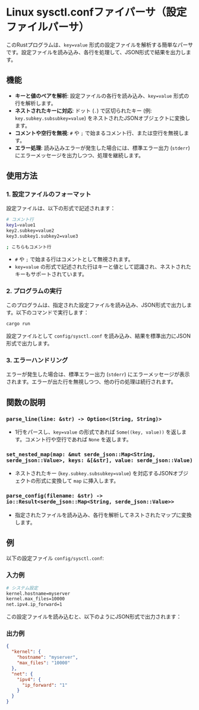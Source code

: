 # Linux sysctl.confファイパーサ（設定ファイルパーサ）

このRustプログラムは、`key=value` 形式の設定ファイルを解析する簡単なパーサです。設定ファイルを読み込み、各行を処理して、JSON形式で結果を出力します。

## 機能

- **キーと値のペアを解析**: 設定ファイルの各行を読み込み、`key=value` 形式の行を解析します。
- **ネストされたキーに対応**: ドット (`.`) で区切られたキー (例: `key.subkey.subsubkey=value`) をネストされたJSONオブジェクトに変換します。
- **コメントや空行を無視**: `#` や `;` で始まるコメント行、または空行を無視します。
- **エラー処理**: 読み込みエラーが発生した場合には、標準エラー出力 (`stderr`) にエラーメッセージを出力しつつ、処理を継続します。

## 使用方法

### 1. 設定ファイルのフォーマット

設定ファイルは、以下の形式で記述されます：

```bash
# コメント行
key1=value1
key2.subkey=value2
key3.subkey1.subkey2=value3

; こちらもコメント行
```

- `#` や `;` で始まる行はコメントとして無視されます。
- `key=value` の形式で記述された行はキーと値として認識され、ネストされたキーもサポートされています。

### 2. プログラムの実行

このプログラムは、指定された設定ファイルを読み込み、JSON形式で出力します。以下のコマンドで実行します：

```bash
cargo run
```

設定ファイルとして `config/sysctl.conf` を読み込み、結果を標準出力にJSON形式で出力します。

### 3. エラーハンドリング

エラーが発生した場合は、標準エラー出力 (`stderr`) にエラーメッセージが表示されます。エラーが出た行を無視しつつ、他の行の処理は続行されます。

## 関数の説明

### `parse_line(line: &str) -> Option<(String, String)>`

- 1行をパースし、`key=value` の形式であれば `Some((key, value))` を返します。コメント行や空行であれば `None` を返します。

### `set_nested_map(map: &mut serde_json::Map<String, serde_json::Value>, keys: &[&str], value: serde_json::Value)`

- ネストされたキー (`key.subkey.subsubkey=value`) を対応するJSONオブジェクトの形式に変換して `map` に挿入します。

### `parse_config(filename: &str) -> io::Result<serde_json::Map<String, serde_json::Value>>`

- 指定されたファイルを読み込み、各行を解析してネストされたマップに変換します。

## 例

以下の設定ファイル `config/sysctl.conf`:
### 入力例
```bash
# システム設定
kernel.hostname=myserver
kernel.max_files=10000
net.ipv4.ip_forward=1
```

この設定ファイルを読み込むと、以下のようにJSON形式で出力されます：
### 出力例
```json
{
  "kernel": {
    "hostname": "myserver",
    "max_files": "10000"
  },
  "net": {
    "ipv4": {
      "ip_forward": "1"
    }
  }
}
```
